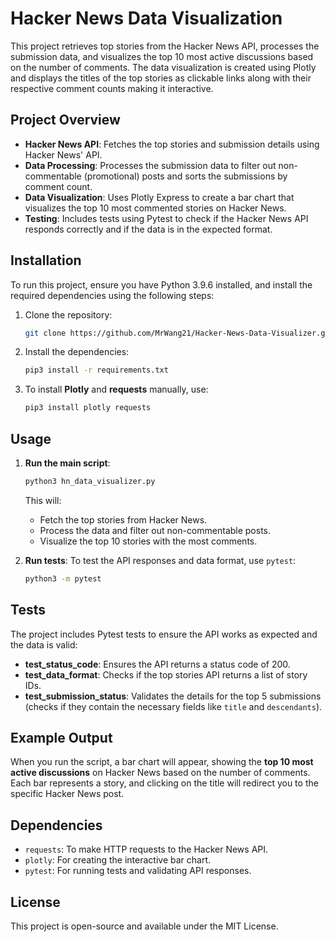 # Hacker News Data Visualization

This project retrieves top stories from the Hacker News API, processes the submission data, and visualizes the top 10 most active discussions based on the number of comments. The data visualization is created using Plotly and displays the titles of the top stories as clickable links along with their respective comment counts making it interactive.

## Project Overview

- **Hacker News API**: Fetches the top stories and submission details using Hacker News' API.
- **Data Processing**: Processes the submission data to filter out non-commentable (promotional) posts and sorts the submissions by comment count.
- **Data Visualization**: Uses Plotly Express to create a bar chart that visualizes the top 10 most commented stories on Hacker News.
- **Testing**: Includes tests using Pytest to check if the Hacker News API responds correctly and if the data is in the expected format.

## Installation

To run this project, ensure you have Python 3.9.6 installed, and install the required dependencies using the following steps:

1. Clone the repository:
    ```bash
    git clone https://github.com/MrWang21/Hacker-News-Data-Visualizer.git
    ```

2. Install the dependencies:
    ```bash
    pip3 install -r requirements.txt
    ```

3. To install **Plotly** and **requests** manually, use:
    ```bash
    pip3 install plotly requests
    ```

## Usage

1. **Run the main script**:
    ```bash
    python3 hn_data_visualizer.py
    ```

    This will:
    - Fetch the top stories from Hacker News.
    - Process the data and filter out non-commentable posts.
    - Visualize the top 10 stories with the most comments.

2. **Run tests**:
    To test the API responses and data format, use `pytest`:

    ```bash
    python3 -m pytest
    ```

## Tests

The project includes Pytest tests to ensure the API works as expected and the data is valid:

- **test_status_code**: Ensures the API returns a status code of 200.
- **test_data_format**: Checks if the top stories API returns a list of story IDs.
- **test_submission_status**: Validates the details for the top 5 submissions (checks if they contain the necessary fields like `title` and `descendants`).

## Example Output

When you run the script, a bar chart will appear, showing the **top 10 most active discussions** on Hacker News based on the number of comments. Each bar represents a story, and clicking on the title will redirect you to the specific Hacker News post.

## Dependencies

- `requests`: To make HTTP requests to the Hacker News API.
- `plotly`: For creating the interactive bar chart.
- `pytest`: For running tests and validating API responses.

## License

This project is open-source and available under the MIT License.

